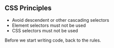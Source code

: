 ##  CSS Principles



* Avoid descendent or other cascading selectors
* Element selectors must not be used
* CSS selectors must not be used

<aside data-markdown class="notes">
    Before we start writing code, back to the rules.
</aside>
